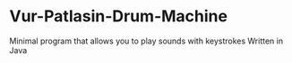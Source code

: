 # Vur-Patlasin-Drum-Machine
Minimal program that allows you to play sounds with keystrokes
Written in Java
